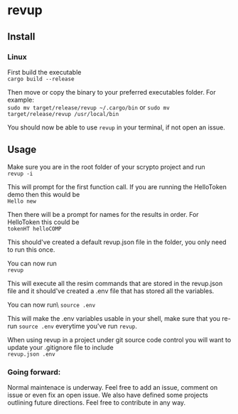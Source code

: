 # revup

## Install
### Linux
First build the executable\
`cargo build --release`

Then move or copy the binary to your preferred executables folder. For example:\
`sudo mv target/release/revup ~/.cargo/bin`
or
`sudo mv target/release/revup /usr/local/bin`

You should now be able to use `revup` in your terminal, if not open an issue.

## Usage

Make sure you are in the root folder of your scrypto project and run\
`revup -i`

This will prompt for the first function call. If you are running the HelloToken demo then this would be\
`Hello new`

Then there will be a prompt for names for the results in order. For HelloToken this could be\
`tokenHT helloCOMP`

This should've created a default revup.json file in the folder, you only need to
run this once.

You can now run\
`revup`

This will execute all the resim commands that are stored in the revup.json file
and it should've created a .env file that has stored all the variables.

You can now run\ 
`source .env`

This will make the .env variables usable in your shell, make sure that you re-run
`source .env` everytime you've run `revup`.

When using revup in a project under git source code control you will want to update your .gitignore file
to include\
`revup.json
.env`

### Going forward:
Normal maintenace is underway. Feel free to add an issue, comment on issue or even fix an open issue.
We also have defined some projects outlining future directions. Feel free to contribute in any way.

